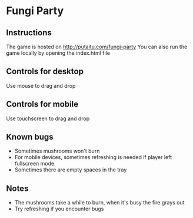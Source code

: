 # Fungi Party

## Instructions

The game is hosted on http://putaitu.com/fungi-party
You can also run the game locally by opening the index.html file

## Controls for desktop

Use mouse to drag and drop

## Controls for mobile

Use touchscreen to drag and drop

## Known bugs

- Sometimes mushrooms won't burn
- For mobile devices, sometimes refreshing is needed if player left fullscreen mode
- Sometimes there are empty spaces in the tray

## Notes

- The mushrooms take a while to burn, when it's busy the fire grays out
- Try refreshing if you encounter bugs
